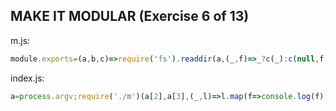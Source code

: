 ## MAKE IT MODULAR (Exercise 6 of 13)
m.js:  
```js
module.exports=(a,b,c)=>require('fs').readdir(a,(_,f)=>_?c(_):c(null,f.filter(f=>~f.indexOf('.'+b))))
```
index.js:  
```js
a=process.argv;require('./m')(a[2],a[3],(_,l)=>l.map(f=>console.log(f)))
```
